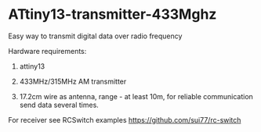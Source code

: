 # ATtiny13-transmitter-433Mghz
Easy way to transmit digital data over radio frequency

Hardware requirements:

1. attiny13 

2. 433MHz/315MHz AM transmitter

3. 17.2cm wire as antenna, range - at least 10m, for reliable communication send data several times.



For receiver see RCSwitch examples
https://github.com/sui77/rc-switch

